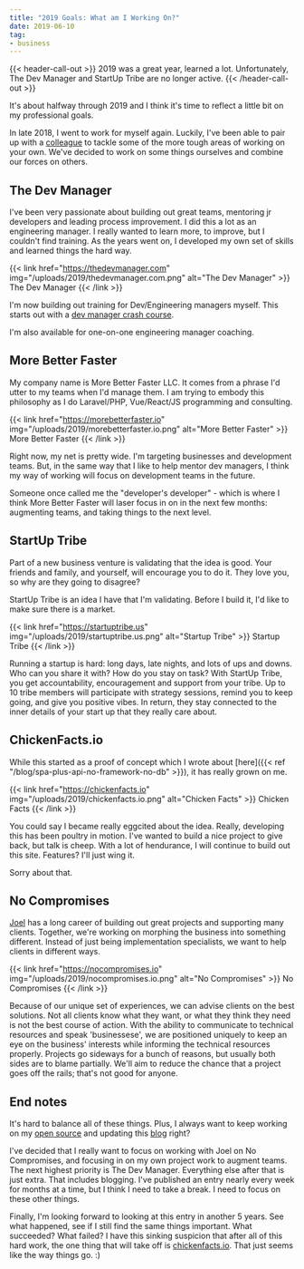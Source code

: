 ```yaml
---
title: "2019 Goals: What am I Working On?"
date: 2019-06-10
tag:
- business
---
```

{{< header-call-out >}}
2019 was a great year, learned a lot. Unfortunately, The Dev Manager and StartUp Tribe are no longer active.
{{< /header-call-out >}}

It's about halfway through 2019 and I think it's time to reflect a little bit on my professional goals.

<!--more-->

In late 2018, I went to work for myself again. Luckily, I've been able to pair up with a [colleague](http://joelclermont.com) to tackle some of the more tough areas of working on your own.  We've decided to work on some things ourselves and combine our forces on others.

## The Dev Manager

I've been very passionate about building out great teams, mentoring jr developers and leading process improvement.  I did this a lot as an engineering manager. I really wanted to learn more, to improve, but I couldn't find training. As the years went on, I developed my own set of skills and learned things the hard way.

{{< link href="https://thedevmanager.com" img="/uploads/2019/thedevmanager.com.png" alt="The Dev Manager" >}}
The Dev Manager
{{< /link >}}

I'm now building out training for Dev/Engineering managers myself.  This starts out with a [dev manager crash course](https://thedevmanager.com).

I'm also available for one-on-one engineering manager coaching.

## More Better Faster

My company name is More Better Faster LLC.  It comes from a phrase I'd utter to my teams when I'd manage them.  I am trying to embody this philosophy as I do Laravel/PHP, Vue/React/JS programming and consulting.

{{< link href="https://morebetterfaster.io" img="/uploads/2019/morebetterfaster.io.png" alt="More Better Faster" >}}
More Better Faster
{{< /link >}}

Right now, my net is pretty wide. I'm targeting businesses and development teams.  But, in the same way that I like to help mentor dev managers, I think my way of working will focus on development teams in the future.

Someone once called me the "developer's developer" - which is where I think More Better Faster will laser focus in on in the next few months: augmenting teams, and taking things to the next level.

## StartUp Tribe

Part of a new business venture is validating that the idea is good. Your friends and family, and yourself, will encourage you to do it. They love you, so why are they going to disagree?  

StartUp Tribe is an idea I have that I'm validating. Before I build it, I'd like to make sure there is a market.  

{{< link href="https://startuptribe.us" img="/uploads/2019/startuptribe.us.png" alt="Startup Tribe" >}}
Startup Tribe
{{< /link >}}

Running a startup is hard: long days, late nights, and lots of ups and downs.  Who can you share it with? How do you stay on task?  With StartUp Tribe, you get accountability, encouragement and support from your tribe.  Up to 10 tribe members will participate with strategy sessions, remind you to keep going, and give you positive vibes.  In return, they stay connected to the inner details of your start up that they really care about.

## ChickenFacts.io

While this started as a proof of concept which I wrote about [here]({{< ref "/blog/spa-plus-api-no-framework-no-db" >}}), it has really grown on me.

{{< link href="https://chickenfacts.io" img="/uploads/2019/chickenfacts.io.png" alt="Chicken Facts" >}}
Chicken Facts
{{< /link >}}

You could say I became really eggcited about the idea.  Really, developing this has been poultry in motion.  I've wanted to build a nice project to give back, but talk is cheep.  With a lot of hendurance, I will continue to build out this site.  Features? I'll just wing it.

Sorry about that.

## No Compromises

[Joel](http://joelclermont.com) has a long career of building out great projects and supporting many clients.  Together, we're working on morphing the business into something different.  Instead of just being implementation specialists, we want to help clients in different ways.

{{< link href="https://nocompromises.io" img="/uploads/2019/nocompromises.io.png" alt="No Compromises" >}}
No Compromises
{{< /link >}}

Because of our unique set of experiences, we can advise clients on the best solutions.  Not all clients know what they want, or what they think they need is not the best course of action.  With the ability to communicate to technical resources and speak 'businessese', we are positioned uniquely to keep an eye on the business' interests while informing the technical resources properly.  Projects go sideways for a bunch of reasons, but usually both sides are to blame partially.  We'll aim to reduce the chance that a project goes off the rails; that's not good for anyone.

## End notes

It's hard to balance all of these things. Plus, I always want to keep working on my [open source](https://aaronsaray.github.io/) and updating this [blog](/blog) right?

I've decided that I really want to focus on working with Joel on No Compromises, and focusing in on my own project work to augment teams.  The next highest priority is The Dev Manager.  Everything else after that is just extra. That includes blogging.  I've published an entry nearly every week for months at a time, but I think I need to take a break.  I need to focus on these other things.

Finally, I'm looking forward to looking at this entry in another 5 years. See what happened, see if I still find the same things important. What succeeded? What failed?  I have this sinking suspicion that after all of this hard work, the one thing that will take off is [chickenfacts.io](https://chickenfacts.io).  That just seems like the way things go. :)
